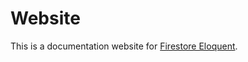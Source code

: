 # Website

This is a documentation website for [Firestore Eloquent](https://firestore-eloquent.netlify.app).

